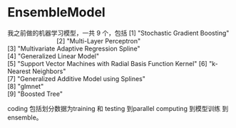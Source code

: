 # EnsembleModel

我之前做的机器学习模型，一共 9 个，包括
[1] "Stochastic Gradient Boosting"                             
[2] "Multi-Layer Perceptron"                                   
[3] "Multivariate Adaptive Regression Spline"                  
[4] "Generalized Linear Model"                                 
[5] "Support Vector Machines with Radial Basis Function Kernel"
[6] "k-Nearest Neighbors"                                      
[7] "Generalized Additive Model using Splines"                 
[8] "glmnet"                                                   
[9] "Boosted Tree"




coding 包括划分数据为training 和 testing 到parallel computing 到模型训练 到ensemble。
